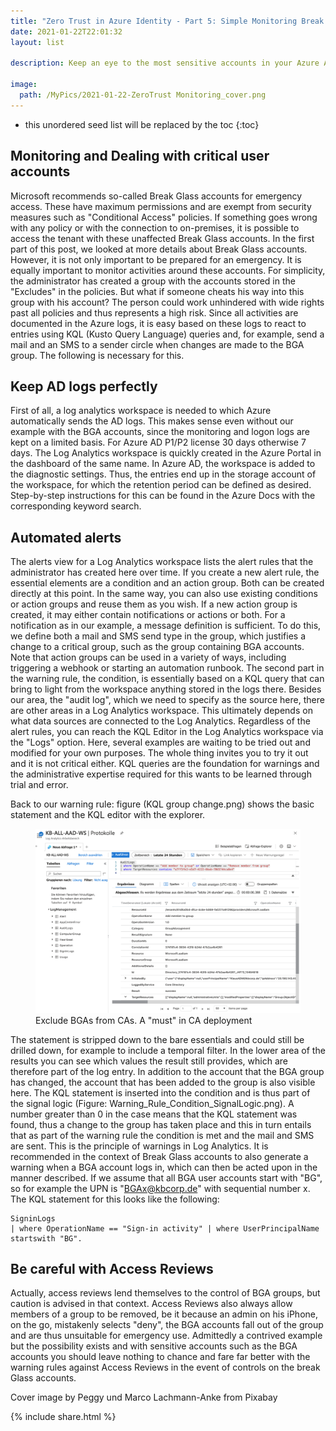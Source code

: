 ```yaml
---
title: "Zero Trust in Azure Identity - Part 5: Simple Monitoring Break Glass Accounts"
date: 2021-01-22T22:01:32
layout: list

description: Keep an eye to the most sensitive accounts in your Azure AD

image:
  path: /MyPics/2021-01-22-ZeroTrust Monitoring_cover.png
---
```


* this unordered seed list will be replaced by the toc
{:toc}

## Monitoring and Dealing with critical user accounts


Microsoft recommends so-called Break Glass accounts for emergency access. These have maximum permissions and are exempt from security measures such as "Conditional Access" policies. If something goes wrong with any policy or with the connection to on-premises, it is possible to access the tenant with these unaffected Break Glass accounts. In the first part of this post, we looked at more details about Break Glass accounts.
However, it is not only important to be prepared for an emergency. It is equally important to monitor activities around these accounts. For simplicity, the administrator has created a group with the accounts stored in the "Excludes" in the policies. But what if someone cheats his way into this group with his account? The person could work unhindered with wide rights past all policies and thus represents a high risk. Since all activities are documented in the Azure logs, it is easy based on these logs to react to entries using KQL (Kusto Query Language) queries and, for example, send a mail and an SMS to a sender circle when changes are made to the BGA group. The following is necessary for this.

## Keep AD logs perfectly

First of all, a log analytics workspace is needed to which Azure automatically sends the AD logs. This makes sense even without our example with the BGA accounts, since the monitoring and logon logs are kept on a limited basis. For Azure AD P1/P2 license 30 days otherwise 7 days.
The Log Analytics workspace is quickly created in the Azure Portal in the dashboard of the same name. In Azure AD, the workspace is added to the diagnostic settings. Thus, the entries end up in the storage account of the workspace, for which the retention period can be defined as desired. Step-by-step instructions for this can be found in the Azure Docs with the corresponding keyword search.

## Automated alerts

The alerts view for a Log Analytics workspace lists the alert rules that the administrator has created here over time. If you create a new alert rule, the essential elements are a condition and an action group. Both can be created directly at this point. In the same way, you can also use existing conditions or action groups and reuse them as you wish.
If a new action group is created, it may either contain notifications or actions or both. For a notification as in our example, a message definition is sufficient. To do this, we define both a mail and SMS send type in the group, which justifies a change to a critical group, such as the group containing BGA accounts. Note that action groups can be used in a variety of ways, including triggering a webhook or starting an automation runbook.
The second part in the warning rule, the condition, is essentially based on a KQL query that can bring to light from the workspace anything stored in the logs there. Besides our area, the "audit log", which we need to specify as the source here, there are other areas in a Log Analytics workspace. This ultimately depends on what data sources are connected to the Log Analytics.
Regardless of the alert rules, you can reach the KQL Editor in the Log Analytics workspace via the "Logs" option. Here, several examples are waiting to be tried out and modified for your own purposes. The whole thing invites you to try it out and it is not critical either. KQL queries are the foundation for warnings and the administrative expertise required for this wants to be learned through trial and error.

Back to our warning rule: figure (KQL group change.png) shows the basic statement and the KQL editor with the explorer.

<figure class="medium">
  <a href="/MyPics/2021-01-22-ZeroTrust Monitoring_I.png"><img src="/MyPics/2021-01-22-ZeroTrust Monitoring_I.png"></a>
  <figcaption>Exclude BGAs from CAs. A "must" in CA deployment</figcaption>
</figure>

The statement is stripped down to the bare essentials and could still be drilled down, for example to include a temporal filter. In the lower area of the results you can see which values the result still provides, which are therefore part of the log entry. In addition to the account that the BGA group has changed, the account that has been added to the group is also visible here.
The KQL statement is inserted into the condition and is thus part of the signal logic (Figure: Warning_Rule_Condition_SignalLogic.png). A number greater than 0 in the case means that the KQL statement was found, thus a change to the group has taken place and this in turn entails that as part of the warning rule the condition is met and the mail and SMS are sent. This is the principle of warnings in Log Analytics. It is recommended in the context of Break Glass accounts to also generate a warning when a BGA account logs in, which can then be acted upon in the manner described. If we assume that all BGA user accounts start with "BG", so for example the UPN is "BGAx@kbcorp.de" with sequential number x. The KQL statement for this looks like the following:

```posh
SigninLogs
| where OperationName == "Sign-in activity" | where UserPrincipalName startswith "BG". 
```

## Be careful with Access Reviews  

Actually, access reviews lend themselves to the control of BGA groups, but caution is advised in that context. Access Reviews also always allow members of a group to be removed, be it because an admin on his iPhone, on the go, mistakenly selects "deny", the BGA accounts fall out of the group and are thus unsuitable for emergency use. Admittedly a contrived example but the possibility exists and with sensitive accounts such as the BGA accounts you should leave nothing to chance and fare far better with the warning rules against Access Reviews in the event of controls on the break Glass accounts.

Cover image by Peggy und Marco Lachmann-Anke from Pixabay 

{% include  share.html %}
